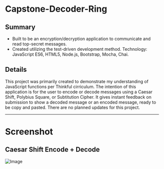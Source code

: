 # Capstone-Decoder-Ring
## Summary
* Built to be an encryption/decryption application to communicate and read top-secret messages.
* Created utilizing the test-driven development method.
Technology: JavaScript ES6, HTML5, Node.js, Bootstrap, Mocha, Chai.

## Details
This project was primarily created to demonstrate my understanding of JavaScript functions per Thinkful cirriculum.
The intention of this application is for the user to encode or decode messages using a Caesar Shift, Polybius Square, or Subtitution Cipher.
It gives instant feedback on submission to show a decoded message or an encoded message, ready to be copy and pasted.
There are no planned updates for this project.

---

# Screenshot

## Caesar Shift Encode + Decode
![Image](https://i.imgur.com/2zJpZ2o.png)
